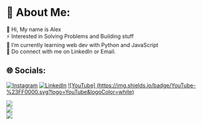 # 💫 About Me:
🔭 Hi, My name is Alex <br>⚡ Interested in Solving Problems and Building stuff <br>🌱 I’m currently learning web dev with Python and JavaScript <br>💬  Do connect with me on LinkedIn or Email. <br>


## 🌐 Socials:
[![Instagram](https://img.shields.io/badge/Instagram-%23E4405F.svg?logo=Instagram&logoColor=white)](https://instagram.com/_a.l_x_.x_) [![LinkedIn](https://img.shields.io/badge/LinkedIn-%230077B5.svg?logo=linkedin&logoColor=white)](https://linkedin.com/in/alex-mathew-7951a0256) [![YouTube]
(https://img.shields.io/badge/YouTube-%23FF0000.svg?logo=YouTube&logoColor=white)](https://youtube.com/@alexmathew526)<br>

![](https://github-readme-stats.vercel.app/api?username=mathewalex806&theme=dark&hide_border=true&include_all_commits=true&count_private=true)<br/>
![](https://github-readme-streak-stats.herokuapp.com/?user=mathewalex806&theme=dark&hide_border=true)<br/>
![](https://github-readme-stats.vercel.app/api/top-langs/?username=mathewalex806&theme=dark&hide_border=true&include_all_commits=true&count_private=true&layout=compact)

<!-- Proudly created with GPRM ( https://gprm.itsvg.in ) -->
